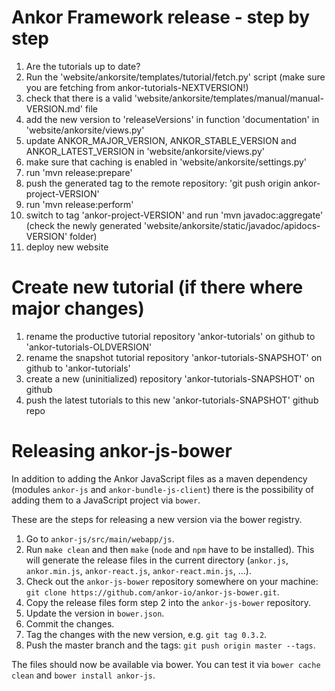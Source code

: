 # Ankor Framework release - step by step

1. Are the tutorials up to date?
1. Run the 'website/ankorsite/templates/tutorial/fetch.py' script (make sure you are fetching from ankor-tutorials-NEXTVERSION!)
1. check that there is a valid 'website/ankorsite/templates/manual/manual-VERSION.md' file
1. add the new version to 'releaseVersions' in function 'documentation' in 'website/ankorsite/views.py'
1. update ANKOR_MAJOR_VERSION, ANKOR_STABLE_VERSION and ANKOR_LATEST_VERSION in 'website/ankorsite/views.py'
1. make sure that caching is enabled in 'website/ankorsite/settings.py'
1. run 'mvn release:prepare'
1. push the generated tag to the remote repository: 'git push origin ankor-project-VERSION'
1. run 'mvn release:perform'
1. switch to tag 'ankor-project-VERSION' and run 'mvn javadoc:aggregate'
   (check the newly generated 'website/ankorsite/static/javadoc/apidocs-VERSION' folder)
1. deploy new website


# Create new tutorial (if there where major changes)

1. rename the productive tutorial repository 'ankor-tutorials' on github to 'ankor-tutorials-OLDVERSION'
1. rename the snapshot tutorial repository 'ankor-tutorials-SNAPSHOT' on github to 'ankor-tutorials'
1. create a new (uninitialized) repository 'ankor-tutorials-SNAPSHOT' on github
1. push the latest tutorials to this new 'ankor-tutorials-SNAPSHOT' github repo


# Releasing ankor-js-bower

In addition to adding the Ankor JavaScript files as a maven dependency (modules `ankor-js` and `ankor-bundle-js-client`)
there is the possibility of adding them to a JavaScript project via `bower`.

These are the steps for releasing a new version via the bower registry.

1. Go to `ankor-js/src/main/webapp/js`.
1. Run `make clean` and then `make` (`node` and `npm` have to be installed). 
   This will generate the release files in the current directory (`ankor.js`, `ankor.min.js`, `ankor-react.js`, `ankor-react.min.js`, ...).
1. Check out the `ankor-js-bower` repository somewhere on your machine: `git clone https://github.com/ankor-io/ankor-js-bower.git`.
1. Copy the release files form step 2 into the `ankor-js-bower` repository.
1. Update the version in `bower.json`.
1. Commit the changes.
1. Tag the changes with the new version, e.g. `git tag 0.3.2`.
1. Push the master branch and the tags: `git push origin master --tags`.

The files should now be available via bower.
You can test it via `bower cache clean` and `bower install ankor-js`. 
